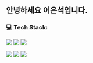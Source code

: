 <!-- ![header](https://capsule-render.vercel.app/api?type=soft&color=auto&text=👋&animation=twinkling) 
### 이은석 (Lee Eun Seok)
-->
## 안녕하세요 이은석입니다.
### 💻 Tech Stack:
<img src="https://img.shields.io/badge/HTML5-E34F26?style=flat-square&logo=html5&logoColor=white"/> <img src="https://img.shields.io/badge/CSS3-1572B6?style=flat-square&amp;logo=css3&amp;logoColor=white"/> <img src="https://img.shields.io/badge/JavaScript-F7DF1E?style=flat-square&amp;logo=javascript&amp;logoColor=white"/>

<img src="https://img.shields.io/badge/React-61DAFB?style=flat-square&amp;logo=react&amp;logoColor=white"/> <img src="https://img.shields.io/badge/TailwindCSS-06B6D4?style=flat-square&amp;logo=tailwindcss&amp;logoColor=white"/>
<img src="https://img.shields.io/badge/Styledcomponents-DB7093?style=flat-square&amp;logo=styledcomponents&amp;logoColor=white"/>

<!--
**EunSeok-222/EunSeok-222** is a ✨ _special_ ✨ repository because its `README.md` (this file) appears on your GitHub profile.

Here are some ideas to get you started:

- 🔭 I’m currently working on ...
- 🌱 I’m currently learning ...
- 👯 I’m looking to collaborate on ...
- 🤔 I’m looking for help with ...
- 💬 Ask me about ...
- 📫 How to reach me: ...
- 😄 Pronouns: ...
- ⚡ Fun fact: ...
-->


